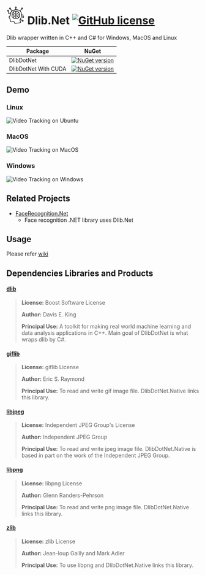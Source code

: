 # ![Alt text](nuget/ml48.png "Dlib.Net") Dlib.Net [![GitHub license](https://img.shields.io/github/license/mashape/apistatus.svg)]()

Dlib wrapper written in C++ and C# for Windows, MacOS and Linux

|Package|NuGet|
|---|---|
|DlibDotNet|[![NuGet version](https://img.shields.io/nuget/v/DlibDotNet.svg)](https://img.shields.io/nuget/v/DlibDotNet)|
|DlibDotNet With CUDA|[![NuGet version](https://img.shields.io/nuget/v/DlibDotNet-WithCUDA.svg)](https://img.shields.io/nuget/v/DlibDotNet-WithCUDA)|

## Demo

### Linux
<img src="images/linux.gif?raw=true" width="400x300" title="Video Tracking on Ubuntu"/>

### MacOS
<img src="images/mac.gif?raw=true" width="400x300" title="Video Tracking on MacOS"/>

### Windows
<img src="images/win.gif?raw=true" width="400x200" title="Video Tracking on Windows"/>

## Related Projects

- [FaceRecognition.Net](https://github.com/takuya-takeuchi/FaceRecognitionDotNet)
  - Face recognition .NET library uses Dlib.Net

## Usage
 
Please refer [wiki](https://github.com/takuya-takeuchi/DlibDotNet/wiki)
 
## Dependencies Libraries and Products

#### [dlib](http://dlib.net/)

> **License:** Boost Software License
>
> **Author:** Davis E. King
> 
> **Principal Use:** A toolkit for making real world machine learning and data analysis applications in C++. Main goal of DlibDotNet is what wraps dlib by C#.

#### [giflib](http://giflib.sourceforge.net/)

> **License:** giflib License
>
> **Author:** Eric S. Raymond
> 
> **Principal Use:** To read and write gif image file. DlibDotNet.Native links this library.

#### [libjpeg](http://www.ijg.org/)

> **License:** Independent JPEG Group's License
>
> **Author:** Independent JPEG Group
> 
> **Principal Use:** To read and write jpeg image file. DlibDotNet.Native is based in part on the work of
the Independent JPEG Group.

#### [libpng](http://libpng.org/pub/png/libpng.html)

> **License:** libpng License
>
> **Author:** Glenn Randers-Pehrson
> 
> **Principal Use:** To read and write png image file. DlibDotNet.Native links this library.

#### [zlib](https://zlib.net/)

> **License:** zlib License
>
> **Author:** Jean-loup Gailly and Mark Adler
> 
> **Principal Use:** To use libpng and DlibDotNet.Native links this library.